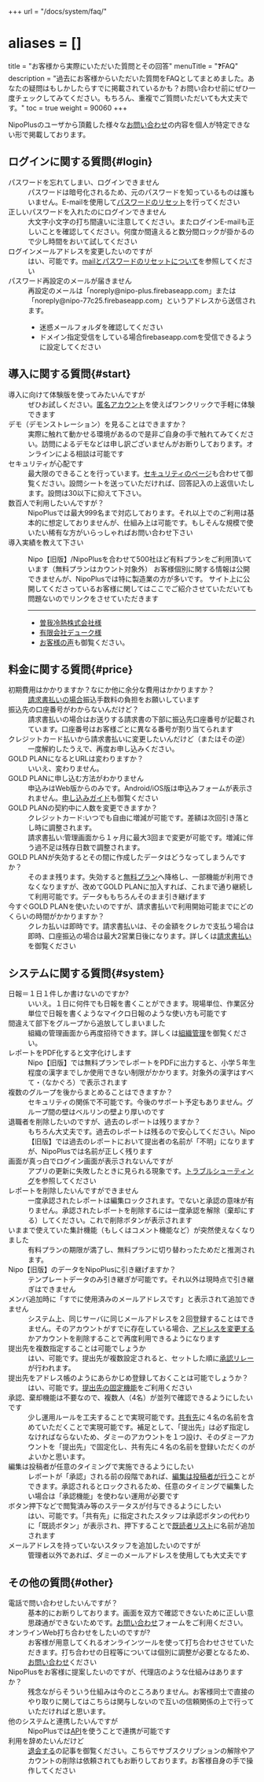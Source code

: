+++
url = "/docs/system/faq/"
# aliases = []
title = "お客様から実際にいただいた質問とその回答"
menuTitle = "❓FAQ"
description = "過去にお客様からいただいた質問をFAQとしてまとめました。あなたの疑問はもしかしたらすでに掲載されているかも？お問い合わせ前にぜひ一度チェックしてみてください。もちろん、重複でご質問いただいても大丈夫です。"
toc = true
weight = 90060
+++

NipoPlusのユーザから頂戴した様々な<a href="/others/inquery/">お問い合わせ</a>の内容を個人が特定できない形で掲載しております。

## ログインに関する質問{#login}

<dl class="faq">
<dt>パスワードを忘れてしまい、ログインできません</dt>
<dd>パスワードは暗号化されるため、元のパスワードを知っているものは誰もいません。E-mailを使用して<a href="/docs/manual/account/email/#password">パスワードのリセット</a>を行ってください</dd>
<dt>正しいパスワードを入れたのにログインできません</dt>
<dd>大文字小文字の打ち間違いに注意してください。またログインE-mailも正しいことを確認してください。何度か間違えると数分間ロックが掛かるので少し時間をおいて試してください</dd>
<dt>ログインメールアドレスを変更したいのですが</dt>
<dd>はい、可能です。<a href="/docs/manual/account/email/">mailとパスワードのリセットについて</a>を参照してください</dd>
<dt>パスワード再設定のメールが届きません</dt>
<dd>
  <div>再設定のメールは「noreply@nipo-plus.firebaseapp.com」または「noreply@nipo-77c25.firebaseapp.com」というアドレスから送信されます。
    <ul style="display:block">
      <li>迷惑メールフォルダを確認してください</li>
      <li>ドメイン指定受信をしている場合firebaseapp.comを受信できるように設定してください</li>
    </ul>
  </div>
</dd>
</dl>

## 導入に関する質問{#start}

<dl class="faq">
<dt>導入に向けて体験版を使ってみたいんですが</dt>
<dd>ぜひお試しください。<a href="/docs/manual/utils/tokumei/">匿名アカウント</a>を使えばワンクリックで手軽に体験できます</dd>
<dt>デモ（デモンストレーション）を見ることはできますか？</dt>
<dd>実際に触れて動かせる環境があるので是非ご自身の手で触れてみてください。訪問によるデモなどは申し訳ございませんがお断りしております。オンラインによる相談は可能です</dd>
<dt>セキュリティが心配です</dt>
<dd>最大限のできることを行っています。<a href="/docs/system/security/">セキュリティのページ</a>も合わせて御覧ください。設問シートを送っていただければ、回答記入の上返信いたします。設問は30以下に抑えて下さい。</dd>
<dt>数百人で利用したいんですが？</dt>
<dd>NipoPlusでは最大999名まで対応しております。それ以上でのご利用は基本的に想定しておりませんが、仕組み上は可能です。もしそんな規模で使いたい稀有な方がいらっしゃればお問い合わせ下さい</dd>
<dt>導入実績を教えて下さい</dt>
<dd>
<div>

Nipo【旧版】/NipoPlusを合わせて500社ほど有料プランをご利用頂いています（無料プランはカウント対象外）
お客様個別に関する情報は公開できませんが、NipoPlusでは特に製造業の方が多いです。
サイト上に公開してくださっているお客様に関してはここでご紹介させていただいても問題ないのでリンクをさせていただきます

<hr>
<ul>
<li><a href="https://www.sogareinetsu.com/worklog/nipo/">曽我冷熱株式会社様</a></li>
<li><a href="https://ameblo.jp/dukeblog-life/entry-12452375114.html">有限会社デューク様</a></li>
<li><a href="/lp/checksheet/#user_voice">お客様の声</a>も御覧ください。</li>
</ul>
</div>
</dd>
</dl>

## 料金に関する質問{#price}

<dl class="faq">
<dt>初期費用はかかりますか？なにか他に余分な費用はかかりますか？</dt>
<dd><a href="/docs/price/invoice/">請求書払いの場合</a>振込手数料の負担をお願いしています</dd>
<dt>振込先の口座番号がわからないんだけど？</dt>
<dd>請求書払いの場合はお送りする請求書の下部に振込先口座番号が記載されています。口座番号はお客様ごとに異なる番号が割り当てられます</dd>
<dt>クレジットカード払いから請求書払いに変更したいんだけど（またはその逆）</dt>
<dd>一度解約したうえで、再度お申し込みください。</dd>
<dt>GOLD PLANになるとURLは変わりますか？</dt>
<dd>いいえ、変わりません。</dd>
<dt>GOLD PLANに申し込む方法がわかりません</dt>
<dd>申込みはWeb版からのみです。Android/iOS版は申込みフォームが表示されません。<a href="/docs/price/fee/">申し込みガイド</a>も御覧ください</dd>
<dt>GOLD PLANの契約中に人数を変更できますか？</dt>
<dd>クレジットカード:いつでも自由に増減が可能です。差額は次回引き落とし時に調整されます。<br>請求書払い:管理画面から１ヶ月に最大3回まで変更が可能です。増減に伴う過不足は残存日数で調整されます。</dd>
<dt>GOLD PLANが失効するとその間に作成したデータはどうなってしまうんですか？</dt>
<dd>そのまま残ります。失効すると<a href="/docs/price/free/">無料プラン</a>へ降格し、一部機能が利用できなくなりますが、改めてGOLD PLANに加入すれば、これまで通り継続して利用可能です。データももちろんそのまま引き継げます</dd>
<dt>今すぐGOLD PLANを使いたいのですが、請求書払いで利用開始可能までにどのくらいの時間がかかりますか？</dt>
<dd>クレカ払いは即時です。請求書払いは、その金額をクレカで支払う場合は即時、口座振込の場合は最大2営業日後になります。詳しくは<a href="/docs/price/invoice/">請求書払い</a>を御覧ください</dd>
</dl>

## システムに関する質問{#system}

<dl class="faq">
<dt>日報＝１日１件しか書けないのですか?</dt>
<dd>いいえ。１日に何件でも日報を書くことができます。現場単位、作業区分単位で日報を書くようなマイクロ日報のような使い方も可能です</dd>
<dt>間違えて部下をグループから追放してしまいました</dt>
<dd>組織の管理画面から再度招待できます。詳しくは<a href="/docs/manual/initial-setting/_about/#join_staff">組織管理</a>を御覧ください。</dd>
<dt>レポートをPDF化すると文字化けします</dt>
<dd>Nipo【旧版】では無料プランでレポートをPDFに出力すると、小学５年生程度の漢字までしか使用できない制限がかかります。対象外の漢字はすべて・（なかぐろ）で表示されます</dd>
<dt>複数のグループを後からまとめることはできますか？</dt>
<dd>セキュリティの関係で不可能です。今後のサポート予定もありません。グループ間の壁はベルリンの壁より厚いのです</dd>
<dt>退職者を削除したいのですが、過去のレポートは残りますか？</dt>
<dd>もちろん大丈夫です。過去のレポートは残るので安心してください。Nipo【旧版】では過去のレポートにおいて提出者の名前が「不明」になりますが、NipoPlusでは名前が正しく残ります</dd>
<dt>画面が真っ白でログイン画面が表示されないんですが</dt>
<dd>アプリの更新に失敗したときに見られる現象です。<a href="/docs/system/fix/">トラブルシューティング</a>を参照してください</dd>
<dt>レポートを削除したいんですができません</dt>
<dd>一度承認されたレポートは編集ロックされます。でないと承認の意味が有りません。承認されたレポートを削除するには一度承認を解除（棄却にする）してください。これで削除ボタンが表示されます</dd>
<dt>いままで使えていた集計機能（もしくはコメント機能など）が突然使えなくなりました</dt>
<dd>有料プランの期限が満了し、無料プランに切り替わったためだと推測されます。</dd>
<dt>Nipo【旧版】のデータをNipoPlusに引き継げますか？</dt>
<dd>テンプレートデータのみ引き継ぎが可能です。それ以外は現時点で引き継ぎはできません</dd>
<dt>メンバ追加時に「すでに使用済みのメールアドレスです」と表示されて追加できません</dt>
<dd>システム上、同じサーバに同じメールアドレスを２回登録することはできません。そのアカウントがすでに存在している場合、<a href="/docs/manual/account/email/#change">アドレスを変更する</a>かアカウントを削除することで再度利用できるようになります</dd>
<dt>提出先を複数指定することは可能でしょうか</dt>
<dd>はい、可能です。提出先が複数設定されると、セットした順に<a href="/docs/manual/write-report/dist/#stamp">承認リレー</a>が行われます。</dd>
<dt>提出先をアドレス帳のようにあらかじめ登録しておくことは可能でしょうか？</dt>
<dd>はい、可能です。<a href="/docs/manual/initial-setting/staff-local/dist/">提出先の固定機能</a>をご利用ください</dd>
<dt>承認、棄却機能は不要なので、複数人（4名）が並列で確認できるようにしたいです</dt>
<dd>少し運用ルールを工夫することで実現可能です。<a href="/docs/manual/write-report/dist/#whatisDist">共有先</a>に４名の名前を含めていただくことで実現可能です。補足として、「提出先」は必ず指定しなければならないため、ダミーのアカウントを１つ設け、そのダミーアカウントを「提出先」で固定化し、共有先に４名の名前を登録いただくのがよいかと思います。</dd>
<dt>編集は投稿者が任意のタイミングで実施できるようにしたい</dt>
<dd>レポートが「承認」される前の段階であれば、<a href="/docs/manual/write-report/rewrite/">編集は投稿者が行う</a>ことができます。承認されるとロックされるため、任意のタイミングで編集したい場合は「承認機能」を使わない運用が必要です</dd>
<dt>ボタン押下などで閲覧済み等のステータスが付与できるようにしたい</dt>
<dd>はい、可能です。「共有先」に指定されたスタッフは承認ボタンの代わりに「既読ボタン」が表示され、押下することで<a href="/docs/manual/read-report/state/#readed">既読者リスト</a>に名前が追加されます</dd>
<dt>メールアドレスを持っていないスタッフを追加したいのですが</dt>
<dd>管理者以外であれば、ダミーのメールアドレスを使用しても大丈夫です</dd>
</dl>

## その他の質問{#other}

<dl class="faq">
<dt>電話で問い合わせしたいんですが？</dt>
<dd>基本的にお断りしております。画面を双方で確認できないために正しい意思疎通ができないためです。<a href="/others/inquery/">お問い合わせ</a>フォームをご利用ください。</dd>
<dt>オンラインWeb打ち合わせをしたいのですが?</dt>
<dd>お客様が用意してくれるオンラインツールを使って打ち合わせさせていただきます。打ち合わせの日程等については個別に調整が必要となるため、<a href="/others/inquery/">お問い合わせ</a>ください</dd>
<dt>NipoPlusをお客様に提案したいのですが、代理店のような仕組みはありますか？</dt>
<dd>残念ながらそういう仕組みは今のところありません。お客様同士で直接のやり取りに関してはこちらは関与しないので互いの信頼関係の上で行っていただければと思います。</dd>
<dt>他のシステムと連携したいんですが</dt>
<dd>NipoPlusでは<a href="/docs/manual/api/">API</a>を使うことで連携が可能です</dd>
<dt>利用を辞めたいんだけど</dt>
<dd><a href="/docs/manual/utils/org/">退会する</a>の記事を御覧ください。こちらでサブスクリプションの解除やアカウントの削除は依頼されてもお断りしております。お客様自身の手で操作してください</dd>
</dl>

